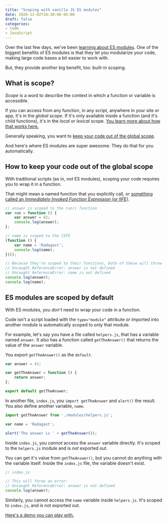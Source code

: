 ```yaml
---
title: "Scoping with vanilla JS ES modules"
date: 2020-12-02T10:30:00-05:00
draft: false
categories:
- Code
- JavaScript
---
```


Over the last few days, we've been [learning about ES modules](/series/es-modules/). One of the biggest benefits of ES modules is that they let you modularize your code, making large code bases a bit easier to work with.

But, they provide another big benefit, too: built-in scoping.

## What is scope?

_Scope_ is a word to describe the context in which a function or variable is accessible.

If you can access from any function, in any script, anywhere in your site or app, it's in the _global scope_. If it's only available inside a function (and it's child functions), it's in the _local_ or _lexical_ scope. [You learn more about how that works here.](/scope-in-javascript/)

Generally speaking, you want to [keep your code out of the global scope](/keeping-your-javascript-out-of-the-global-scope-and-why-you-want-to/).

And here's where ES modules are super awesome. They do that for you automatically.

## How to keep your code out of the global scope

With traditional scripts (as in, _not_ ES modules), scoping your code requires you to wrap it in a function.

That might mean a named function that you explicitly call, or [something called an _Immediately Invoked Function Expression_ (or IIFE)](/the-many-ways-to-write-an-immediately-invoked-function-expression-iife-in-javascript/).

```js
// answer is scoped to the run() function
var run = function () {
	var answer = 42;
	console.log(answer);
};

// name is scoped to the IIFE
(function () {
	var name = 'Radagast';
	console.log(name);
})();

// Because they're scoped to their functions, both of these will throw an error
// Uncaught ReferenceError: answer is not defined
// Uncaught ReferenceError: name is not defined
console.log(answer);
console.log(name);
```

## ES modules are scoped by default

With ES modules, you _don't_ need to wrap your code in a function.

Code isn't a script loaded with the `type="module"` attribute _or_ imported into another module is automatically scoped to only that module.

For example, let's say you have a file called `helpers.js`, that has a variable named `answer`. It also has a function called `getTheAnswer()` that returns the value of the `answer` variable.

You export `getTheAnswer()` as the `default`.

```js
var answer = 42;

var getTheAnswer = function () {
	return answer;
};

export default getTheAnswer;
```

In another file, `index.js`, you `import getTheAnswer` and `alert()` the result. You also define another variable, `name`.

```js
import getTheAnswer from './modules/helpers.js';

var name = 'Radagast';

alert('The answer is ' + getTheAnswer());
```

Inside `index.js`, you _cannot_ access the `answer` variable directly. It's scoped to the `helpers.js` module and is _not_ exported out.

You can get it's value from `getTheAnswer()`, but you cannot do anything with the variable itself. Inside the `index.js` file, the variable doesn't exist.

```js
// index.js

// This will throw an error:
// Uncaught ReferenceError: answer is not defined
console.log(answer);
```

Similarly, you cannot access the `name` variable inside `helpers.js`. It's scoped to `index.js`, and is not exported out.

[Here's a demo you can play with.](https://github.com/cferdinandi/es-module-scoping)